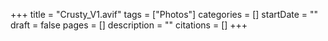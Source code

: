 +++
title = "Crusty_V1.avif"
tags = ["Photos"]
categories = []
startDate = ""
draft = false
pages = []
description = ""
citations = []
+++
